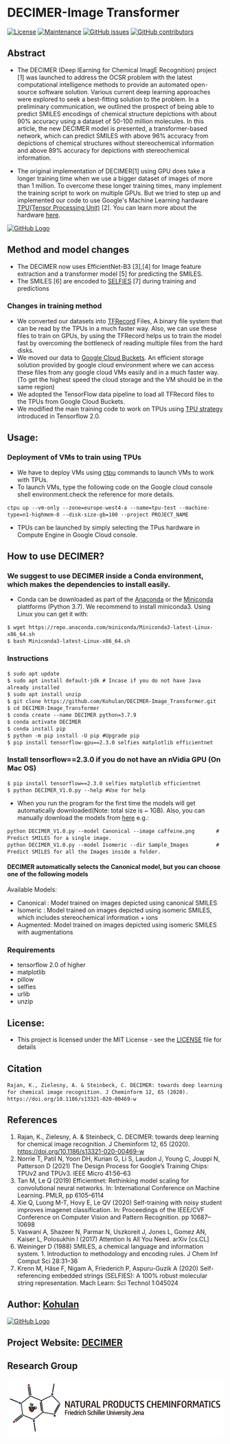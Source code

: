 # DECIMER-Image Transformer
[![License](https://img.shields.io/badge/License-MIT%202.0-blue.svg)](https://opensource.org/licenses/MIT)
[![Maintenance](https://img.shields.io/badge/Maintained%3F-yes-blue.svg)](https://GitHub.com/Kohulan/DECIMER-Image_Transformer/graphs/commit-activity)
[![GitHub issues](https://img.shields.io/github/issues/Kohulan/DECIMER-TPU.svg)](https://GitHub.com/Kohulan/DECIMER-Image_Transformer/issues/)
[![GitHub contributors](https://img.shields.io/github/contributors/Kohulan/DECIMER-TPU.svg)](https://GitHub.com/Kohulan/DECIMER-Image_Transformer/graphs/contributors/)

## Abstract

- The DECIMER (Deep lEarning for Chemical ImagE Recognition) project [1] was launched to address the OCSR problem with the latest computational intelligence methods to provide an automated open-source software solution. Various current deep learning approaches were explored to seek a best-fitting solution to the problem. In a preliminary communication, we outlined the prospect of being able to predict SMILES encodings of chemical structure depictions with about 90% accuracy using a dataset of 50-100 million molecules. In this article, the new DECIMER model is presented, a transformer-based network, which can predict SMILES with above 96% accuracy from depictions of chemical structures without stereochemical information and above 89% accuracy for depictions with stereochemical information.


- The original implementation of DECIMER[1] using GPU does take a longer training time when we use a bigger dataset of images of more than 1 million. To overcome these longer training times, many implement the training script to work on multiple GPUs. But we tried to step up and implemented our code to use Google's Machine Learning hardware [TPU(Tensor Processing Unit)](https://en.wikipedia.org/wiki/Tensor_Processing_Unit) [2]. You can learn more about the hardware [here](https://en.wikipedia.org/wiki/Tensor_Processing_Unit).

[![GitHub Logo](https://github.com/Kohulan/DECIMER-Image_Transformer/blob/master/DECIMER_8K_Red_.png?raw=true)](https://github.com/Kohulan/Smiles-TO-iUpac-Translator)

## Method and model changes
 - The DECIMER now uses EfficientNet-B3 [3],[4] for Image feature extraction and a transformer model [5] for predicting the SMILES.
 - The SMILES [6] are encoded to [SELFIES](https://github.com/aspuru-guzik-group/selfies) [7] during training and predictions

### Changes in training method

 - We converted our datasets into [TFRecord](https://www.tensorflow.org/tutorials/load_data/tfrecord) Files, A binary file system that can be read by the TPUs in a much faster way. Also, we can use these files to train on GPUs, by using the TFRecord helps us to train the model fast by overcoming the bottleneck of reading multiple files from the hard disks.
 - We moved our data to [Google Cloud Buckets](https://cloud.google.com/storage/docs/json_api/v1/buckets). An efficient storage solution provided by google cloud environment where we can access these files from any google cloud VMs easily and in a much faster way. (To get the highest speed the cloud storage and the VM should be in the same region)
 - We adopted the TensorFlow data pipeline to load all TFRecord files to the TPUs from Google Cloud Buckets.
 - We modified the main training code to work on TPUs using [TPU strategy](https://www.tensorflow.org/api_docs/python/tf/distribute/TPUStrategy) introduced in Tensorflow 2.0.


## Usage:

### Deployment of VMs to train using TPUs
- We have to deploy VMs using [ctpu](https://cloud.google.com/tpu/docs/ctpu-reference) commands to launch VMs to work with TPUs.
- To launch VMs, type the following code on the Google cloud console shell environment.check the reference for more details.
```
ctpu up --vm-only --zone=europe-west4-a --name=tpu-test --machine-type=n1-highmem-8 --disk-size-gb=100 --project PROJECT_NAME
```
- TPUs can be launched by simply selecting the TPus hardware in Compute Engine in Google Cloud console.

## How to use DECIMER?

### We suggest to use DECIMER inside a Conda environment, which makes the dependencies to install easily.
- Conda can be downloaded as part of the [Anaconda](https://www.anaconda.com/) or the [Miniconda](https://conda.io/en/latest/miniconda.html) plattforms (Python 3.7). We recommend to install miniconda3. Using Linux you can get it with:
```
$ wget https://repo.anaconda.com/miniconda/Miniconda3-latest-Linux-x86_64.sh
$ bash Miniconda3-latest-Linux-x86_64.sh
```

### Instructions

```
$ sudo apt update
$ sudo apt install default-jdk # Incase if you do not have Java already installed
$ sudo apt install unzip
$ git clone https://github.com/Kohulan/DECIMER-Image_Transformer.git
$ cd DECIMER-Image_Transformer
$ conda create --name DECIMER python=3.7.9
$ conda activate DECIMER
$ conda install pip
$ python -m pip install -U pip #Upgrade pip
$ pip install tensorflow-gpu==2.3.0 selfies matplotlib efficientnet
```
### Install tensorflow==2.3.0 if you do not have an nVidia GPU (On Mac OS)

```
$ pip install tensorflow==2.3.0 selfies matplotlib efficientnet
$ python DECIMER_V1.0.py --help #Use for help
```
- When you run the program for the first time the models will get automatically downloaded(Note: total size is ~ 1GB). Also, you can manually download the models from [here](https://storage.googleapis.com/iupac_models_trained/DECIMER_transformer_models/DECIMER_trained_models_v1.0.zip)
e.g.: 
```
python DECIMER_V1.0.py --model Canonical --image caffeine.png       # Predict SMILES for a single image.
python DECIMER_V1.0.py --model Isomeric --dir Sample_Images         # Predict SMILES for all the Images inside a folder.
```
#### DECIMER automatically selects the Canonical model, but you can choose one of the following models

Available Models:
 - Canonical : Model trained on images depicted using canonical SMILES
 - Isomeric : Model trained on images depicted using isomeric SMILES, which includes stereochemical information + ions
 - Augmented: Model trained on images depicted using isomeric SMILES with augmentations 


### Requirements
  - tensorflow 2.0 of higher
  - matplotlib
  - pillow
  - selfies
  - urlib
  - unzip
  
## License:
- This project is licensed under the MIT License - see the [LICENSE](https://raw.githubusercontent.com/Kohulan/DECIMER-Image_Transformer/master/LICENSE?token=AHKLIF3EULMCUKCFUHIPBMDARSMDO) file for details

## Citation
```
Rajan, K., Zielesny, A. & Steinbeck, C. DECIMER: towards deep learning for chemical image recognition. J Cheminform 12, 65 (2020). https://doi.org/10.1186/s13321-020-00469-w
```

## References

1. Rajan, K., Zielesny, A. & Steinbeck, C. DECIMER: towards deep learning for chemical image recognition. J Cheminform 12, 65 (2020). https://doi.org/10.1186/s13321-020-00469-w
2. Norrie T, Patil N, Yoon DH, Kurian G, Li S, Laudon J, Young C, Jouppi N, Patterson D (2021) The Design Process for Google’s Training Chips: TPUv2 and TPUv3. IEEE Micro 41:56–63
3. Tan M, Le Q (2019) Efficientnet: Rethinking model scaling for convolutional neural networks. In: International Conference on Machine Learning. PMLR, pp 6105–6114
4. Xie Q, Luong M-T, Hovy E, Le QV (2020) Self-training with noisy student improves imagenet classification. In: Proceedings of the IEEE/CVF Conference on Computer Vision and Pattern Recognition. pp 10687–10698
5. Vaswani A, Shazeer N, Parmar N, Uszkoreit J, Jones L, Gomez AN, Kaiser L, Polosukhin I (2017) Attention Is All You Need. arXiv [cs.CL]
6. Weininger D (1988) SMILES, a chemical language and information system. 1. Introduction to methodology and encoding rules. J Chem Inf Comput Sci 28:31–36
7. Krenn M, Häse F, Nigam A, Friederich P, Aspuru-Guzik A (2020) Self-referencing embedded strings (SELFIES): A 100% robust molecular string representation. Mach Learn: Sci Technol 1:045024


## Author: [Kohulan](https://kohulanr.com)

[![GitHub Logo](https://github.com/Kohulan/DECIMER-Image-to-SMILES/raw/master/assets/DECIMER.gif)](https://decimer.ai)

## Project Website: [DECIMER](https://decimer.ai)

## Research Group
[![GitHub Logo](https://github.com/Kohulan/DECIMER-Image-to-SMILES/blob/master/assets/CheminfGit.png)](https://cheminf.uni-jena.de)
